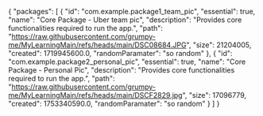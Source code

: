 {
  "packages": [
     {
      "id": "com.example.package1_team_pic",
      "essential": true,
      "name": "Core Package - Uber team pic",
      "description": "Provides core functionalities required to run the app.",
      "path": "https://raw.githubusercontent.com/grumpy-me/MyLearningMain/refs/heads/main/DSC08684.JPG",
      "size": 21204005,
      "created": 1719945600.0,
      "randomParamater": "so random"
    },
     {
      "id": "com.example.package2_personal_pic",
      "essential": true,
      "name": "Core Package - Personal Pic",
      "description": "Provides core functionalities required to run the app.",
      "path": "https://raw.githubusercontent.com/grumpy-me/MyLearningMain/refs/heads/main/DSCF2829.jpg",
      "size": 17096779,
      "created": 1753340590.0,
      "randomParamater": "so random"
    }
  ]
}
